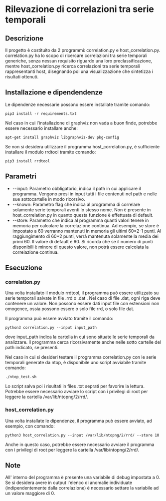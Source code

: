 # Rilevazione di correlazioni tra serie temporali

## Descrizione

Il progetto è costituito da 2 programmi: correlation.py e host_correlation.py. correlation.py ha lo scopo di ricercare correlazioni tra serie temporali generiche, senza nessun requisito riguardo una loro preclassificazione, mentre host_correlation.py ricerca correlazioni tra serie temporali rappresentanti host, disegnando poi una visualizzazione che sintetizza i risultati ottenuti.

## Installazione e dipendendenze

Le dipendenze necessarie possono essere installate tramite comando:
```
pip3 install -r requirements.txt
```
Nel caso in cui l'installazione di graphviz non vada a buon finde, potrebbe essere necessario installare anche:
```
apt-get install graphviz libgraphviz-dev pkg-config
```
Se non si desidera utilizzare il programma host_correlation.py, è sufficiente installare il modulo rrdtool tramite comando:
```
pip3 install rrdtool
```

## Parametri
* --input: Parametro obbligatorio, indica il path in cui applicare il programma. Vengono presi in input tutti i file contenuti nel path e nelle sue sottocartelle in modo ricorsivo.
* --known: Parametro flag che indica al programma di correlare solamente serie temporali aventi lo stesso nome. Non è presente in host_correlation.py in quanto questa funzione è effettuata di default.
* --store: Parametro che indica al programma quanti valori tenere in memoria per calcolare la correlazione continua. Ad esempio, se store è impostato a 60 verranno mantenuti in memoria gli ultimi 60\*2-1 punti. Al raggiungimento di 60\*2 punti, verrà mantenuta solamente la media dei primi 60. Il valore di default è 60. Si ricorda che se il numero di punti disponibili è minore di questo valore, non potrà essere calcolata la correlazione continua. 

## Esecuzione

### correlation.py
Una volta installato il modulo rrdtool, il programma può essere utilizzato su serie temporali salvate in file .rrd o .dat . Nel caso di file .dat, ogni riga deve contenere un valore. Non possono essere dati input file con estensioni non omogenee, ossia possono essere o solo file rrd, o solo file dat.

Il programma può essere avviato tramite il comando:
```
python3 correlation.py --input input_path
```

dove input_path indica la cartella in cui sono situate le serie temporali da analizzare. Il programma cerca ricorsivamente anche nelle sotto cartelle del path indicato, se presenti.

Nel caso in cui si desideri testare il programma correlation.py con le serie temporali generate da ntop, è disponibile uno script avviabile tramite comando:
```
./ntop_test.sh
```
Lo script salva poi i risultati in files .txt seprati per favorire la lettura.
Potrebbe essere necessario avviare lo script con i privilegi di root per leggere la cartella /var/lib/ntopng/2/rrd/.

### host_correlation.py
Una volta installate le dipendenze, il programma può essere avviato, ad esempio, con comando:
```
python3 host_correlation.py --input /var/lib/ntopng/2/rrd/ --store 10
```
Anche in questo caso, potrebbe essere necessario avviare il programma con i privilegi di root per leggere la cartella /var/lib/ntopng/2/rrd/.

## Note

All' interno del programma è presente una variabile di debug impostata a 0. Se si desidera avere in output l'elenco di anomalie individuate (indipendentemente dalla correlazione) è necessario settare la variabile ad un valore maggiore di 0.
